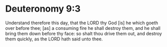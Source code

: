 # Deuteronomy 9:3

Understand therefore this day, that the LORD thy God [is] he which goeth over before thee; [as] a consuming fire he shall destroy them, and he shall bring them down before thy face: so shalt thou drive them out, and destroy them quickly, as the LORD hath said unto thee.